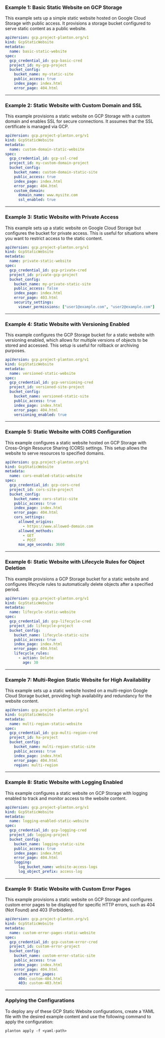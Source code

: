 

### Example 1: Basic Static Website on GCP Storage

This example sets up a simple static website hosted on Google Cloud Storage with public access. It provisions a storage bucket configured to serve static content as a public website.

```yaml
apiVersion: gcp.project-planton.org/v1
kind: GcpStaticWebsite
metadata:
  name: basic-static-website
spec:
  gcp_credential_id: gcp-basic-cred
  project_id: my-gcp-project
  bucket_config:
    bucket_name: my-static-site
    public_access: true
    index_page: index.html
    error_page: 404.html
```

---

### Example 2: Static Website with Custom Domain and SSL

This example provisions a static website on GCP Storage with a custom domain and enables SSL for secure connections. It assumes that the SSL certificate is managed via GCP.

```yaml
apiVersion: gcp.project-planton.org/v1
kind: GcpStaticWebsite
metadata:
  name: custom-domain-static-website
spec:
  gcp_credential_id: gcp-ssl-cred
  project_id: my-custom-domain-project
  bucket_config:
    bucket_name: custom-domain-static-site
    public_access: true
    index_page: index.html
    error_page: 404.html
    custom_domain:
      domain_name: www.mysite.com
      ssl_enabled: true
```

---

### Example 3: Static Website with Private Access

This example sets up a static website on Google Cloud Storage but configures the bucket for private access. This is useful for situations where you want to restrict access to the static content.

```yaml
apiVersion: gcp.project-planton.org/v1
kind: GcpStaticWebsite
metadata:
  name: private-static-website
spec:
  gcp_credential_id: gcp-private-cred
  project_id: private-gcp-project
  bucket_config:
    bucket_name: my-private-static-site
    public_access: false
    index_page: index.html
    error_page: 403.html
    security_settings:
      viewer_permissions: ["user1@example.com", "user2@example.com"]
```

---

### Example 4: Static Website with Versioning Enabled

This example configures the GCP Storage bucket for a static website with versioning enabled, which allows for multiple versions of objects to be stored and accessed. This setup is useful for rollback or archiving purposes.

```yaml
apiVersion: gcp.project-planton.org/v1
kind: GcpStaticWebsite
metadata:
  name: versioned-static-website
spec:
  gcp_credential_id: gcp-versioning-cred
  project_id: versioned-site-project
  bucket_config:
    bucket_name: versioned-static-site
    public_access: true
    index_page: index.html
    error_page: 404.html
    versioning_enabled: true
```

---

### Example 5: Static Website with CORS Configuration

This example configures a static website hosted on GCP Storage with Cross-Origin Resource Sharing (CORS) settings. This setup allows the website to serve resources to specified domains.

```yaml
apiVersion: gcp.project-planton.org/v1
kind: GcpStaticWebsite
metadata:
  name: cors-enabled-static-website
spec:
  gcp_credential_id: gcp-cors-cred
  project_id: cors-site-project
  bucket_config:
    bucket_name: cors-static-site
    public_access: true
    index_page: index.html
    error_page: 404.html
    cors_settings:
      allowed_origins:
        - https://www.allowed-domain.com
      allowed_methods:
        - GET
        - POST
      max_age_seconds: 3600
```

---

### Example 6: Static Website with Lifecycle Rules for Object Deletion

This example provisions a GCP Storage bucket for a static website and configures lifecycle rules to automatically delete objects after a specified period.

```yaml
apiVersion: gcp.project-planton.org/v1
kind: GcpStaticWebsite
metadata:
  name: lifecycle-static-website
spec:
  gcp_credential_id: gcp-lifecycle-cred
  project_id: lifecycle-project
  bucket_config:
    bucket_name: lifecycle-static-site
    public_access: true
    index_page: index.html
    error_page: 404.html
    lifecycle_rules:
      - action: Delete
        age: 30
```

---

### Example 7: Multi-Region Static Website for High Availability

This example sets up a static website hosted on a multi-region Google Cloud Storage bucket, providing high availability and redundancy for the website content.

```yaml
apiVersion: gcp.project-planton.org/v1
kind: GcpStaticWebsite
metadata:
  name: multi-region-static-website
spec:
  gcp_credential_id: gcp-multi-region-cred
  project_id: ha-project
  bucket_config:
    bucket_name: multi-region-static-site
    public_access: true
    index_page: index.html
    error_page: 404.html
    region: multi-region
```

---

### Example 8: Static Website with Logging Enabled

This example configures a static website on GCP Storage with logging enabled to track and monitor access to the website content.

```yaml
apiVersion: gcp.project-planton.org/v1
kind: GcpStaticWebsite
metadata:
  name: logging-enabled-static-website
spec:
  gcp_credential_id: gcp-logging-cred
  project_id: logging-project
  bucket_config:
    bucket_name: logging-static-site
    public_access: true
    index_page: index.html
    error_page: 404.html
    logging:
      log_bucket_name: website-access-logs
      log_object_prefix: access-log
```

---

### Example 9: Static Website with Custom Error Pages

This example provisions a static website on GCP Storage and configures custom error pages to be displayed for specific HTTP errors, such as 404 (Not Found) and 403 (Forbidden).

```yaml
apiVersion: gcp.project-planton.org/v1
kind: GcpStaticWebsite
metadata:
  name: custom-error-pages-static-website
spec:
  gcp_credential_id: gcp-custom-error-cred
  project_id: custom-error-project
  bucket_config:
    bucket_name: custom-error-static-site
    public_access: true
    index_page: index.html
    error_page: 404.html
    custom_error_pages:
      404: custom-404.html
      403: custom-403.html
```

---

### Applying the Configurations

To deploy any of these GCP Static Website configurations, create a YAML file with the desired example content and use the following command to apply the configuration:

```shell
planton apply -f <yaml-path>
```
